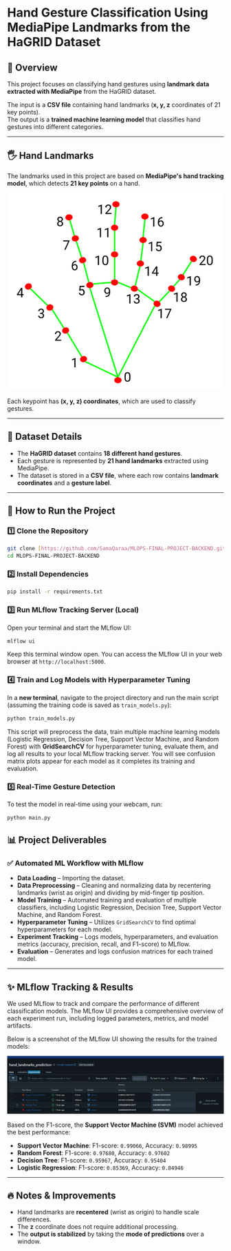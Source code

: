 # Hand Gesture Classification Using MediaPipe Landmarks from the HaGRID Dataset  

## 📌 Overview  
This project focuses on classifying hand gestures using **landmark data extracted with MediaPipe** from the HaGRID dataset.  

The input is a **CSV file** containing hand landmarks (**x, y, z** coordinates of 21 key points).  
The output is a **trained machine learning model** that classifies hand gestures into different categories.  

---

## 🖐️ Hand Landmarks  
The landmarks used in this project are based on **MediaPipe's hand tracking model**, which detects **21 key points** on a hand.  

![Hand Landmarks](img/hand_landmarks.png)  

Each keypoint has **(x, y, z) coordinates**, which are used to classify gestures.  

---

## 📂 Dataset Details  
- The **HaGRID dataset** contains **18 different hand gestures**.  
- Each gesture is represented by **21 hand landmarks** extracted using MediaPipe.  
- The dataset is stored in a **CSV file**, where each row contains **landmark coordinates** and a **gesture label**.  

---

## 🚀 How to Run the Project  

### 1️⃣ Clone the Repository  
```bash
git clone [https://github.com/SamaQaraa/MLOPS-FINAL-PROJECT-BACKEND.git](https://github.com/SamaQaraa/MLOPS-FINAL-PROJECT-BACKEND.git)
cd MLOPS-FINAL-PROJECT-BACKEND
````

### 2️⃣ Install Dependencies

```bash
pip install -r requirements.txt
```

### 3️⃣ Run MLflow Tracking Server (Local)

Open your terminal and start the MLflow UI:

```bash
mlflow ui
```

Keep this terminal window open. You can access the MLflow UI in your web browser at `http://localhost:5000`.

### 4️⃣ Train and Log Models with Hyperparameter Tuning

In a **new terminal**, navigate to the project directory and run the main script (assuming the training code is saved as `train_models.py`):

```bash
python train_models.py
```

This script will preprocess the data, train multiple machine learning models (Logistic Regression, Decision Tree, Support Vector Machine, and Random Forest) with **GridSearchCV** for hyperparameter tuning, evaluate them, and log all results to your local MLflow tracking server. You will see confusion matrix plots appear for each model as it completes its training and evaluation.

### 5️⃣ Real-Time Gesture Detection

To test the model in real-time using your webcam, run:

```bash
python main.py
```

## 📊 Project Deliverables

### ✅ Automated ML Workflow with MLflow

  - **Data Loading** – Importing the dataset.
  - **Data Preprocessing** – Cleaning and normalizing data by recentering landmarks (wrist as origin) and dividing by mid-finger tip position.
  - **Model Training** – Automated training and evaluation of multiple classifiers, including Logistic Regression, Decision Tree, Support Vector Machine, and Random Forest.
  - **Hyperparameter Tuning** – Utilizes `GridSearchCV` to find optimal hyperparameters for each model.
  - **Experiment Tracking** – Logs models, hyperparameters, and evaluation metrics (accuracy, precision, recall, and F1-score) to MLflow.
  - **Evaluation** – Generates and logs confusion matrices for each trained model.

-----

## ✨ MLflow Tracking & Results

We used MLflow to track and compare the performance of different classification models. The MLflow UI provides a comprehensive overview of each experiment run, including logged parameters, metrics, and model artifacts.

Below is a screenshot of the MLflow UI showing the results for the trained models:

![MLflow UI](img/mlflow.png)  

Based on the F1-score, the **Support Vector Machine (SVM)** model achieved the best performance:

  * **Support Vector Machine**: F1-score: `0.99066`, Accuracy: `0.98995`
  * **Random Forest**: F1-score: `0.97680`, Accuracy: `0.97602`
  * **Decision Tree**: F1-score: `0.95967`, Accuracy: `0.95404`
  * **Logistic Regression**: F1-score: `0.85369`, Accuracy: `0.84946`

-----

## 🔥 Notes & Improvements

  - Hand landmarks are **recentered** (wrist as origin) to handle scale differences.
  - The **z** coordinate does not require additional processing.
  - The **output is stabilized** by taking the **mode of predictions** over a window.